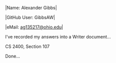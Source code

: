 |Name: Alexander Gibbs|

|GitHub User: GibbsAW|

|eMail: ag135217@ohio.edu|

I've recorded my answers into a Writer document...

CS 2400, Section 107

Done...

